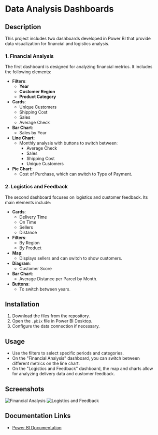 # Data Analysis Dashboards

## Description
This project includes two dashboards developed in Power BI that provide data visualization for financial and logistics analysis.

### 1. Financial Analysis
The first dashboard is designed for analyzing financial metrics. It includes the following elements:
- **Filters**:
  - **Year**
  - **Customer Region**
  - **Product Category**
- **Cards**:
  - Unique Customers
  - Shipping Cost
  - Sales
  - Average Check
- **Bar Chart**:
  - Sales by Year
- **Line Chart**:
  - Monthly analysis with buttons to switch between:
    - Average Check
    - Sales
    - Shipping Cost
    - Unique Customers
- **Pie Chart**:
  - Cost of Purchase, which can switch to Type of Payment.

### 2. Logistics and Feedback
The second dashboard focuses on logistics and customer feedback. Its main elements include:
- **Cards**:
  - Delivery Time
  - On Time
  - Sellers
  - Distance
- **Filters**:
  - By Region
  - By Product
- **Map**:
  - Displays sellers and can switch to show customers.
- **Diagram**:
  - Customer Score
- **Bar Chart**:
  - Average Distance per Parcel by Month.
- **Buttons**:
  - To switch between years.

## Installation
1. Download the files from the repository.
2. Open the `.pbix` file in Power BI Desktop.
3. Configure the data connection if necessary.

## Usage
- Use the filters to select specific periods and categories.
- On the "Financial Analysis" dashboard, you can switch between different metrics on the line chart.
- On the "Logistics and Feedback" dashboard, the map and charts allow for analyzing delivery data and customer feedback.

## Screenshots
![Financial Analysis](https://i.imgur.com/GaGgL9u.png)
![Logistics and Feedback](https://i.imgur.com/vrITBHg.png)

## Documentation Links
- [Power BI Documentation](https://docs.microsoft.com/en-us/power-bi/)


